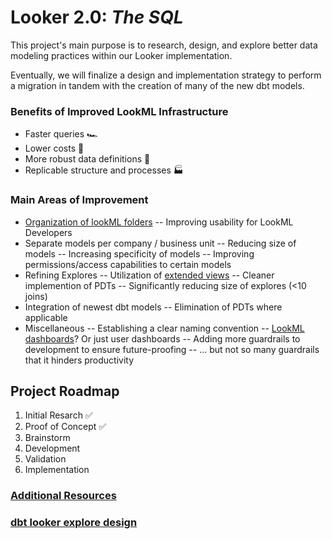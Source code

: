 # Looker 2.0: _The SQL_

This project's main purpose is to research, design, and explore better
data modeling practices within our Looker implementation.

Eventually, we will finalize a design and implementation strategy to
perform a migration in tandem with the creation of many of the new
dbt models.

### Benefits of Improved LookML Infrastructure

- Faster queries 🏎️
- Lower costs 💸
- More robust data definitions 📖
- Replicable structure and processes 🏭

### Main Areas of Improvement

- [Organization of lookML folders]
-- Improving usability for LookML Developers
- Separate models per company / business unit
-- Reducing size of models
-- Increasing specificity of models
-- Improving permissions/access capabilities to certain models
- Refining Explores
-- Utilization of [extended views]
-- Cleaner implemention of PDTs
-- Significantly reducing size of explores (<10 joins)
- Integration of newest dbt models
-- Elimination of PDTs where applicable
- Miscellaneous
-- Establishing a clear naming convention
-- [LookML dashboards]? Or just user dashboards
-- Adding more guardrails to development to ensure future-proofing
-- ... but not so many guardrails that it hinders productivity

## Project Roadmap
1. Initial Resarch ✅
2. Proof of Concept ✅
3. Brainstorm
4. Development
5. Validation
6. Implementation

### [Additional Resources]
### [dbt looker explore design]
[//]: # (These are reference links used in the body of this note and get stripped out when the markdown processor does its job. There is no need to format nicely because it shouldn't be seen.)

   [extended views]: <https://medium.com/@dataplatr/mastering-large-projects-in-google-looker-structured-model-creation-and-management-f284327cec18>
   [Organization of lookML folders]: <https://medium.com/slateco-blog/how-to-structure-your-lookml-project-5682d178a3ca>
   [LookML dashboards]: <https://cloud.google.com/looker/docs/building-lookml-dashboards>
   [Additional Resources]: <https://www.scdata.co/looker-tips>
   [dbt looker explore design]: <https://www.getdbt.com/blog/how-to-design-your-looker-explores>
